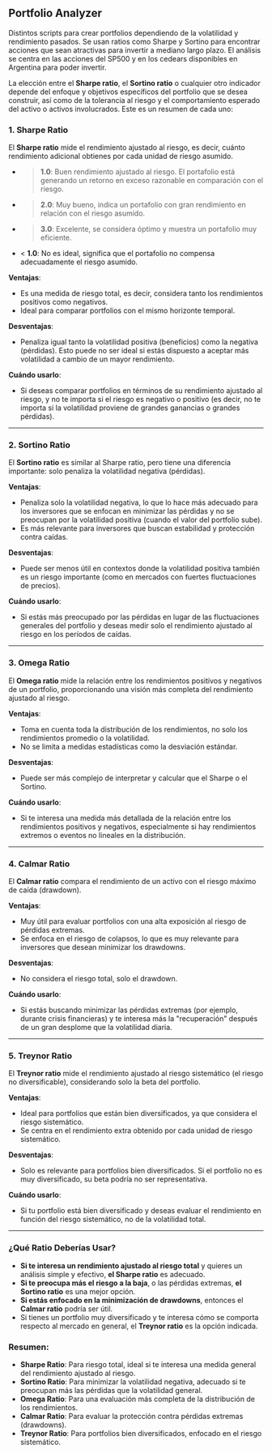 ## Portfolio Analyzer

Distintos scripts para crear portfolios dependiendo de la volatilidad y rendimiento pasados.
Se usan ratios como Sharpe y Sortino para encontrar acciones que sean atractivas para invertir a mediano largo plazo.
El análisis se centra en las acciones del SP500 y en los cedears disponibles en Argentina para poder invertir.

La elección entre el **Sharpe ratio**, el **Sortino ratio** o cualquier otro indicador depende del enfoque y objetivos específicos del portfolio que se desea construir, así como de la tolerancia al riesgo y el comportamiento esperado del activo o activos involucrados. Este es un resumen de cada uno:

### 1. **Sharpe Ratio**
El **Sharpe ratio** mide el rendimiento ajustado al riesgo, es decir, cuánto rendimiento adicional obtienes por cada unidad de riesgo asumido.

- > **1.0**: Buen rendimiento ajustado al riesgo. El portafolio está generando un retorno en exceso razonable en comparación con el riesgo.
- > **2.0**: Muy bueno, indica un portafolio con gran rendimiento en relación con el riesgo asumido.
- > **3.0**: Excelente, se considera óptimo y muestra un portafolio muy eficiente.
- < **1.0**: No es ideal, significa que el portafolio no compensa adecuadamente el riesgo asumido.

**Ventajas**:
- Es una medida de riesgo total, es decir, considera tanto los rendimientos positivos como negativos.
- Ideal para comparar portfolios con el mismo horizonte temporal.

**Desventajas**:
- Penaliza igual tanto la volatilidad positiva (beneficios) como la negativa (pérdidas). Esto puede no ser ideal si estás dispuesto a aceptar más volatilidad a cambio de un mayor rendimiento.

**Cuándo usarlo**: 
- Si deseas comparar portfolios en términos de su rendimiento ajustado al riesgo, y no te importa si el riesgo es negativo o positivo (es decir, no te importa si la volatilidad proviene de grandes ganancias o grandes pérdidas).

---

### 2. **Sortino Ratio**
El **Sortino ratio** es similar al Sharpe ratio, pero tiene una diferencia importante: solo penaliza la volatilidad negativa (pérdidas).

**Ventajas**:
- Penaliza solo la volatilidad negativa, lo que lo hace más adecuado para los inversores que se enfocan en minimizar las pérdidas y no se preocupan por la volatilidad positiva (cuando el valor del portfolio sube).
- Es más relevante para inversores que buscan estabilidad y protección contra caídas.

**Desventajas**:
- Puede ser menos útil en contextos donde la volatilidad positiva también es un riesgo importante (como en mercados con fuertes fluctuaciones de precios).
  
**Cuándo usarlo**: 
- Si estás más preocupado por las pérdidas en lugar de las fluctuaciones generales del portfolio y deseas medir solo el rendimiento ajustado al riesgo en los períodos de caídas.

---

### 3. **Omega Ratio**
El **Omega ratio** mide la relación entre los rendimientos positivos y negativos de un portfolio, proporcionando una visión más completa del rendimiento ajustado al riesgo.

**Ventajas**:
- Toma en cuenta toda la distribución de los rendimientos, no solo los rendimientos promedio o la volatilidad.
- No se limita a medidas estadísticas como la desviación estándar.

**Desventajas**:
- Puede ser más complejo de interpretar y calcular que el Sharpe o el Sortino.
  
**Cuándo usarlo**: 
- Si te interesa una medida más detallada de la relación entre los rendimientos positivos y negativos, especialmente si hay rendimientos extremos o eventos no lineales en la distribución.

---

### 4. **Calmar Ratio**
El **Calmar ratio** compara el rendimiento de un activo con el riesgo máximo de caída (drawdown).

**Ventajas**:
- Muy útil para evaluar portfolios con una alta exposición al riesgo de pérdidas extremas.
- Se enfoca en el riesgo de colapsos, lo que es muy relevante para inversores que desean minimizar los drawdowns.

**Desventajas**:
- No considera el riesgo total, solo el drawdown.

**Cuándo usarlo**: 
- Si estás buscando minimizar las pérdidas extremas (por ejemplo, durante crisis financieras) y te interesa más la "recuperación" después de un gran desplome que la volatilidad diaria.

---

### 5. **Treynor Ratio**
El **Treynor ratio** mide el rendimiento ajustado al riesgo sistemático (el riesgo no diversificable), considerando solo la beta del portfolio.

**Ventajas**:
- Ideal para portfolios que están bien diversificados, ya que considera el riesgo sistemático.
- Se centra en el rendimiento extra obtenido por cada unidad de riesgo sistemático.

**Desventajas**:
- Solo es relevante para portfolios bien diversificados. Si el portfolio no es muy diversificado, su beta podría no ser representativa.

**Cuándo usarlo**: 
- Si tu portfolio está bien diversificado y deseas evaluar el rendimiento en función del riesgo sistemático, no de la volatilidad total.

---

### ¿Qué Ratio Deberías Usar?
- **Si te interesa un rendimiento ajustado al riesgo total** y quieres un análisis simple y efectivo, **el Sharpe ratio** es adecuado.
- **Si te preocupa más el riesgo a la baja**, o las pérdidas extremas, **el Sortino ratio** es una mejor opción.
- **Si estás enfocado en la minimización de drawdowns**, entonces el **Calmar ratio** podría ser útil.
- Si tienes un portfolio muy diversificado y te interesa cómo se comporta respecto al mercado en general, el **Treynor ratio** es la opción indicada.

### Resumen:
- **Sharpe Ratio**: Para riesgo total, ideal si te interesa una medida general del rendimiento ajustado al riesgo.
- **Sortino Ratio**: Para minimizar la volatilidad negativa, adecuado si te preocupan más las pérdidas que la volatilidad general.
- **Omega Ratio**: Para una evaluación más completa de la distribución de los rendimientos.
- **Calmar Ratio**: Para evaluar la protección contra pérdidas extremas (drawdowns).
- **Treynor Ratio**: Para portfolios bien diversificados, enfocado en el riesgo sistemático.
